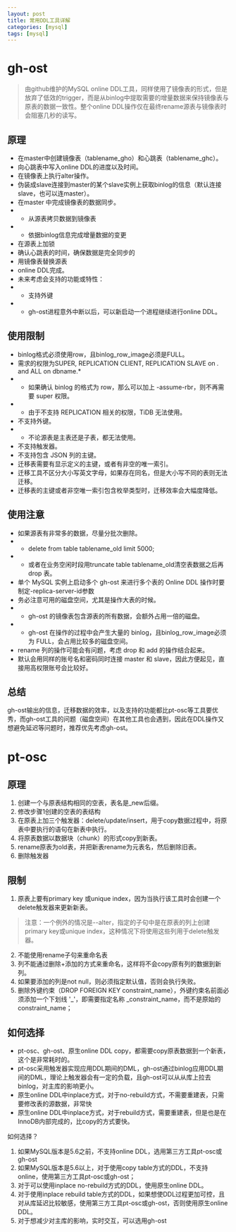 ```yaml
---
layout: post
title: 常用DDL工具详解
categories: [mysql]
tags: [mysql]
---
```



# gh-ost

> 由github维护的MySQL online DDL工具，同样使用了镜像表的形式，但是放弃了低效的trigger，而是从binlog中提取需要的增量数据来保持镜像表与原表的数据一致性。整个online DDL操作仅在最终rename源表与镜像表时会阻塞几秒的读写。

## 原理

- 在master中创建镜像表（tablename_gho）和心跳表（tablename_ghc）。
- 向心跳表中写入online DDL的进度以及时间。
- 在镜像表上执行alter操作。
- 伪装成slave连接到master的某个slave实例上获取binlog的信息（默认连接slave，也可以连master）。
- 在master 中完成镜像表的数据同步。
- - 从源表拷贝数据到镜像表
- - 依据binlog信息完成增量数据的变更
- 在源表上加锁
- 确认心跳表的时间，确保数据是完全同步的
- 用镜像表替换源表
- online DDL完成。
- 未来考虑会支持的功能或特性：
- - 支持外键
- - gh-ost进程意外中断以后，可以新启动一个进程继续进行online DDL。

## 使用限制
- binlog格式必须使用row，且binlog_row_image必须是FULL。
- 需求的权限为SUPER, REPLICATION CLIENT, REPLICATION SLAVE on *.* and ALL on dbname.*
- - 如果确认 binlog 的格式为 row，那么可以加上 -assume-rbr，则不再需要 super 权限。
- - 由于不支持 REPLICATION 相关的权限，TiDB 无法使用。
- 不支持外键。
- - 不论源表是主表还是子表，都无法使用。
- 不支持触发器。
- 不支持包含 JSON 列的主键。
- 迁移表需要有显示定义的主键，或者有非空的唯一索引。
- 迁移工具不区分大小写英文字母，如果存在同名，但是大小写不同的表则无法迁移。
- 迁移表的主键或者非空唯一索引包含枚举类型时，迁移效率会大幅度降低。

## 使用注意

- 如果源表有非常多的数据，尽量分批次删除。
- - delete from table tablename_old limit 5000;
- - 或者在业务空闲时段用truncate table tablename_old清空表数据之后再 drop 表。
- 单个 MySQL 实例上启动多个 gh-ost 来进行多个表的 Online DDL 操作时要制定-replica-server-id参数
- 务必注意可用的磁盘空间，尤其是操作大表的时候。
- - gh-ost 的镜像表包含源表的所有数据，会额外占用一倍的磁盘。
- - gh-ost 在操作的过程中会产生大量的 binlog，且binlog_row_image必须为 FULL，会占用比较多的磁盘空间。
- rename 列的操作可能会有问题，考虑 drop 和 add 的操作结合起来。
- 默认会用同样的账号名和密码同时连接 master 和 slave，因此方便起见，直接用高权限账号会比较好。


## 总结

gh-ost输出的信息，迁移数据的效率，以及支持的功能都比pt-osc等工具要优秀，而gh-ost工具的问题（磁盘空间）在其他工具也会遇到，因此在DDL操作又想避免延迟等问题时，推荐优先考虑gh-ost。


# pt-osc


## 原理

1. 创建一个与原表结构相同的空表，表名是\_new后缀。
2. 修改步骤1创建的空表的表结构
3. 在原表上加三个触发器：delete/update/insert，用于copy数据过程中，将原表中要执行的语句在新表中执行。
4. 将原表数据以数据块（chunk）的形式copy到新表。
5. rename原表为old表，并把新表rename为元表名，然后删除旧表。
6. 删除触发器


## 限制

1. 原表上要有primary key 或unique index，因为当执行该工具时会创建一个delete触发器来更新新表。
> 注意：一个例外的情况是--alter，指定的子句中是在原表的列上创建primary key或unique index，这种情况下将使用这些列用于delete触发器。
2. 不能使用rename子句来重命名表
3. 列不能通过删除+添加的方式来重命名，这样将不会copy原有列的数据到新列。
4. 如果要添加的列是not null，则必须指定默认值，否则会执行失败。
5.  删除外键约束（DROP FOREIGN KEY constraint_name），外键约束名前面必须添加一个下划线 '_'，即需要指定名称 _constraint_name，而不是原始的 constraint_name；


## 如何选择

- pt-osc、gh-ost、原生online DDL copy，都需要copy原表数据到一个新表，这个是非常耗时的。
- pt-osc采用触发器实现应用DDL期间的DML，gh-ost通过binlog应用DDL期间的DML，理论上触发器会有一定的负载，且gh-ost可以从从库上拉去binlog，对主库的影响更小。
- 原生online DDL中inplace方式，对于no-rebuild方式，不需要重建表，只需要修改表的源数据，非常快
- 原生online DDL中inplace方式，对于rebuild方式，需要重建表，但是也是在InnoDB内部完成的，比copy的方式要快。

如何选择？

1. 如果MySQL版本是5.6之前，不支持online DDL，选用第三方工具pt-osc或gh-ost
2. 如果MySQL版本是5.6以上，对于使用copy table方式的DDL，不支持online，使用第三方工具pt-osc或gh-ost；
3. 对于可以使用inplace no-rebuild方式的DDL，使用原生online DDL。
4. 对于使用inplace rebuild table方式的DDL，如果想使DDL过程更加可控，且对从库延迟比较敏感，使用第三方工具pt-osc或gh-ost，否则使用原生online DDL。
5. 对于想减少对主库的影响，实时交互，可以选用gh-ost

